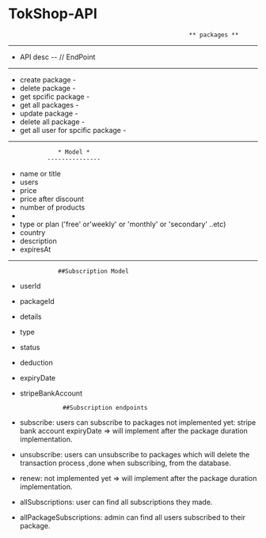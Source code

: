 # TokShop-API

                                                       ** packages **

---

- API desc -- // EndPoint

---

- create package -
- delete package -
- get spcific package -
- get all packages -
- update package -
- delete all package -
- get all user for spcific package -

---

                  * Model *
               ---------------

- name or title
- users
- price
- price after discount
- number of products
-
- type or plan ('free' or'weekly' or 'monthly' or 'secondary' ..etc)
- country
- description
- expiresAt

---

                  ##Subscription Model

- userId
- packageId
- details
- type
- status
- deduction
- expiryDate
- stripeBankAccount

                  ##Subscription endpoints

- subscribe:
  users can subscribe to packages
  not implemented yet:
  stripe bank account
  expiryDate => will implement after the package duration implementation.
- unsubscribe:
  users can unsubscribe to packages which will delete the transaction process ,done when subscribing, from the database.
- renew:
  not implemented yet => will implement after the package duration implementation.

- allSubscriptions:
  user can find all subscriptions they made.
- allPackageSubscriptions:
  admin can find all users subscribed to their package.
